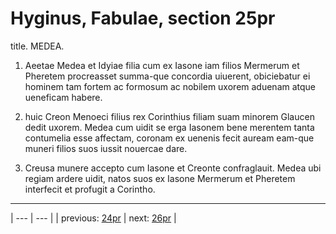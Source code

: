 # Hyginus, Fabulae, section 25pr

title. MEDEA.



1. Aeetae Medea et Idyiae filia cum ex Iasone iam filios Mermerum et Pheretem procreasset summa-que concordia uiuerent, obiciebatur ei hominem tam fortem ac formosum ac nobilem uxorem aduenam atque ueneficam habere.



2. huic Creon Menoeci filius rex Corinthius filiam suam minorem Glaucen dedit uxorem. Medea cum uidit se erga Iasonem bene merentem tanta contumelia esse affectam, coronam ex uenenis fecit auream eam-que muneri filios suos iussit nouercae dare.



3. Creusa munere accepto cum Iasone et Creonte confraglauit. Medea ubi regiam ardere uidit, natos suos ex Iasone Mermerum et Pheretem interfecit et profugit a Corintho.



---

| --- | --- |
| previous: [24pr](../24pr/) | next: [26pr](../26pr/) |